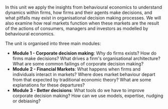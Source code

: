 In this unit we apply the insights from behavioural economics to understand dynamics within firms, how firms and their agents make decisions, and what pitfalls may exist in organisational decision making processes. We will also examine how real markets function when these markets are the result of the actions of consumers, managers and investors as modelled by behavioural economics.

The unit is organised into three main modules:

- **Module 1 - Corporate decision making**: Why do firms exists? How do firms make decisions? What drives a firm's organisational architecture? What are some common failings of corporate decision making?
- **Module 2 - Financial Markets**: What happens when firms and individuals interact in markets? Where does market behaviour depart from that expected by traditional economic theory? What are some explanations for these departures?
- **Module 3 - Better decisions**: What tools do we have to improve corporate decision making? How can we use models, expertise, nudging or debiasing?